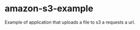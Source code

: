 amazon-s3-example
=================

Example of application that uploads a file to s3 a requests a url.
